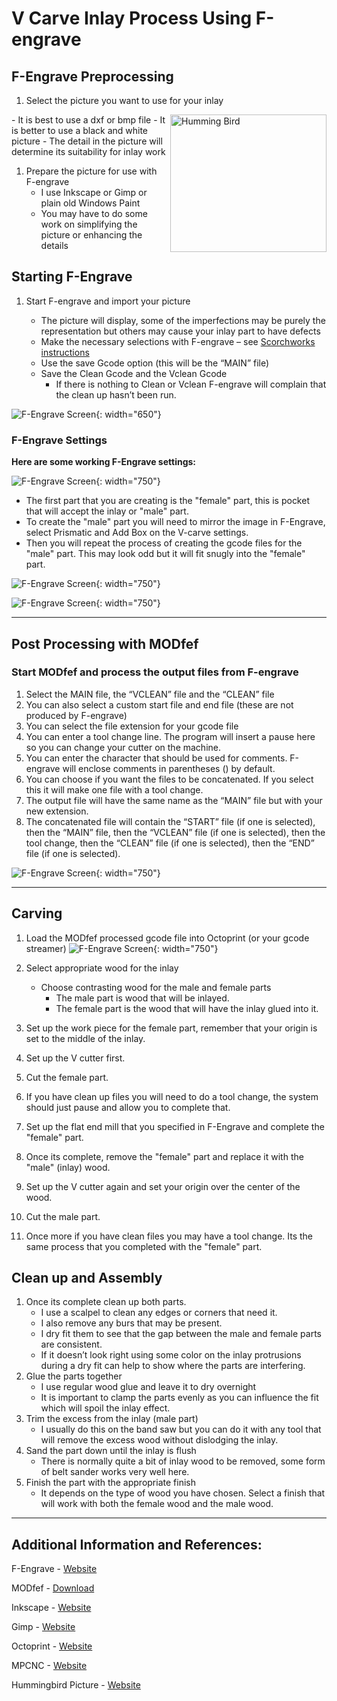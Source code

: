 
# V Carve Inlay Process Using F-engrave

## F-Engrave Preprocessing

1. Select the picture you want to use for your inlay
  <img src="/img/hummingbird.jpg" alt="Humming Bird" width="250" height="220" align="right">
    - It is best to use a dxf or bmp file
    - It is better to use a black and white picture
    - The detail in the picture will determine its suitability for inlay work

1. Prepare the picture for use with F-engrave
    - I use Inkscape or Gimp or plain old Windows Paint
    - You may have to do some work on simplifying the picture or enhancing the details

## Starting F-Engrave

1. Start F-engrave and import your picture

    + The picture will display, some of the imperfections may be purely the representation but others may cause your inlay part to have defects
    + Make the necessary selections with F-engrave – see [Scorchworks instructions](http://www.scorchworks.com/Fengrave/fengrave.html#documentation "Scorchworks F-Engrave instructions")
    + Use the save Gcode option (this will be the “MAIN” file)
    + Save the Clean Gcode and the Vclean Gcode
       - If there is nothing to Clean or Vclean F-engrave will complain that the clean up hasn’t been run.

![F-Engrave Screen](../img/FengraveCapture1.jpg){: width="650"}

### F-Engrave Settings

**Here are some working F-Engrave settings:**

![F-Engrave Screen](../img/FengraveCapture2.jpg){: width="750"}

* The first part that you are creating is the "female" part, this is pocket that will accept the inlay or "male" part.
* To create the "male" part you will need to mirror the image in F-Engrave, select Prismatic and Add Box on the V-carve settings.
* Then you will repeat the process of creating the gcode files for the "male" part. This may look odd but it will fit snugly into the "female" part.

![F-Engrave Screen](../img/FengraveCapture4.jpg){: width="750"}

![F-Engrave Screen](../img/FengraveCapture5.jpg){: width="750"}

----

## Post Processing with MODfef

### Start MODfef and process the output files from F-engrave

1. Select the MAIN file, the “VCLEAN” file and the “CLEAN” file
1. You can also select a custom start file and end file (these are not produced by F-engrave)
1. You can select the file extension for your gcode file
1. You can enter a tool change line. The program will insert a pause here so you can change your cutter on the machine.
1. You can enter the character that should be used for comments. F-engrave will enclose comments in parentheses () by default.
1. You can choose if you want the files to be concatenated. If you select this it will make one file with a tool change.
1. The output file will have the same name as the “MAIN” file but with your new extension.
1. The concatenated file will contain the “START” file (if one is selected), then the “MAIN” file, then the “VCLEAN” file (if one is selected), then the tool change, then the “CLEAN” file (if one is selected), then the “END” file (if one is selected).

![F-Engrave Screen](/img/FengraveCapture3.jpg){: width="750"}

----

## Carving

1. Load the MODfef processed gcode file into Octoprint (or your gcode streamer)
![F-Engrave Screen](/img/FengraveCapture6.jpg){: width="750"}

1. Select appropriate wood for the inlay
    - Choose contrasting wood for the male and female parts
        - The male part is wood that will be inlayed.
        - The female part is the wood that will have the inlay glued into it.
1. Set up the work piece for the female part, remember that your origin is set to the middle of the inlay.
1. Set up the V cutter first.
1. Cut the female part.
1. If you have clean up files you will need to do a tool change, the system should just pause and allow you to complete that.
1. Set up the flat end mill that you specified in F-Engrave and complete the "female" part.
1. Once its complete, remove the "female" part and replace it with the "male" (inlay) wood.
1. Set up the V cutter again and set your origin over the center of the wood.
1. Cut the male part.
1. Once more if you have clean files you may have a tool change. Its the same process that you completed with the "female" part.

## Clean up and Assembly

1. Once its complete clean up both parts.
    - I use a scalpel to clean any edges or corners that need it.
    - I also remove any burs that may be present.
    - I dry fit them to see that the gap between the male and female parts are consistent.
    - If it doesn’t look right using some color on the inlay protrusions during a dry fit can help to show where the parts are interfering.
1. Glue the parts together
    - I use regular wood glue and leave it to dry overnight
    - It is important to clamp the parts evenly as you can influence the fit which will spoil the inlay effect.
1. Trim the excess from the inlay (male part)
    - I usually do this on the band saw but you can do it with any tool that will remove the excess wood without dislodging the inlay.
1. Sand the part down until the inlay is flush
    - There is normally quite a bit of inlay wood to be removed, some form of belt sander works very well here.
1. Finish the part with the appropriate finish
    - It depends on the type of wood you have chosen. Select a finish that will work with both the female wood and the male wood.

----

## Additional Information and References:

F-Engrave - [Website](https://www.google.com "Scorchworks F-Engrave site")

MODfef - [Download](https://www.jobbos.com/MODfef/MODfef2.zip "Download the zip file with for MODfef")

Inkscape - [Website](https://www.inkscape.org/ "Inkscape site")

Gimp - [Website](https://www.gimp.org/ "Gimp site")

Octoprint - [Website](https://www.octoprint.org/ "Octoprint site")

MPCNC - [Website](https://www.v1engineering.com/ "V1 Engineering site")

Hummingbird Picture - [Website](https://www.clipart.email/download/1122147.html "Clipart site")

